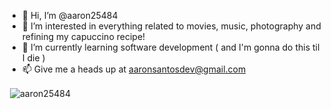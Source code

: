 - 👋 Hi, I’m @aaron25484
- 👀 I’m interested in everything related to movies, music, photography and refining my capuccino recipe!
- 🌱 I’m currently learning software development ( and I'm gonna do this til I die )
- 📫 Give me a heads up at aaronsantosdev@gmail.com


<p>&nbsp;<img align="center" src="https://github-readme-stats.vercel.app/api?username=aaron25484&show_icons=true&locale=en" alt="aaron25484" /></p>

<!---
aaron25484/aaron25484 is a ✨ special ✨ repository because its `README.md` (this file) appears on your GitHub profile.
You can click the Preview link to take a look at your changes.
--->
